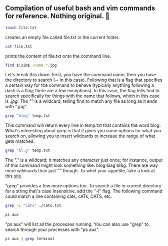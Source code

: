 ## Compilation of useful bash and vim commands for reference. Nothing original. :punch:

```bash
touch file.txt
```
creates an empty file called file.txt in the current folder.

```bash
cat file.txt
```
prints the content of file.txt onto the command line.
```bash
find $\sim$ -name *.jpg
```
Let's break this down. First, you have the command name, then you have the directory to search ($\sim$ in this case). Following that is a flag that specifies a certain way for the command to behave (typically anything following a dash is a flag; there are a few exceptions). In this case, the flag tells find to search specifically for things with the name that follows, which in this case is *.jpg. The "*" is a wildcard, telling find to match any file as long as it ends with ".jpg".

```bash
grep "blog" temp.txt
```
This command will return every line in temp.txt that contains the word blog. What's interesting about grep is that it gives you some options for what you search on, allowing you to insert wildcards to increase the range of what gets matched.

```bash
grep "bl.g" temp.txt
```
The "." is a wildcard; it matches any character just once; for instance, output of this command might look something like:
blog blag bl\&g. There are way more wildcards than just "." though. To whet your appetite, take a look at this [site](http://www.panix.com/~elflord/unix/grep.html).

"grep" provides a few more options too. To search a file in current directory for a string that's case insensitive, add the "-i" flag. The following command could match a line containing cats, cATs, CATS, etc.
```bash
grep -i "cats" ./cats.txt
```
```bash
ps aux
```
"ps aux" will list all the processes running. You can also use "grep" to search through your processes with "ps aux".
```bash
ps aux | grep terminal
```
